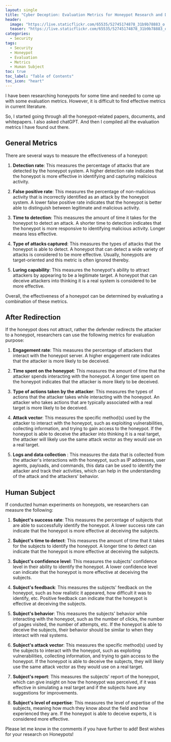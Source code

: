 ```yaml
---
layout: single
title: "Cyber Deception: Evaluation Metrics for Honeypot Research and Development"
header:
  image: "https://live.staticflickr.com/65535/52745174878_31b9b78883_o.png"
  teaser: "https://live.staticflickr.com/65535/52745174878_31b9b78883_o.png"
categories:
  - Security
tags:
  - Security
  - Honeypot
  - Evaluation
  - Metrics
  - Human Subject
toc: true
toc_label: "Table of Contents"
toc_icon: "heart"
---
```



I have been researching honeypots for some time and needed to come up with some evaluation metrics. However, it is difficult to find effective metrics in current literature. 

So, I started going through all the honeypot-related papers, documents, and whitepapers. I also asked chatGPT. And then I compiled all the evaluation metrics I have found out there.

## General Metrics
There are several ways to measure the effectiveness of a honeypot:

1.  **Detection rate**: This measures the percentage of attacks that are detected by the honeypot system. A higher detection rate indicates that the honeypot is more effective in identifying and capturing malicious activity.
    
2.  **False positive rate**: This measures the percentage of non-malicious activity that is incorrectly identified as an attack by the honeypot system. A lower false positive rate indicates that the honeypot is better able to distinguish between legitimate and malicious activity.
    
3.  **Time to detection**: This measures the amount of time it takes for the honeypot to detect an attack. A shorter time to detection indicates that the honeypot is more responsive to identifying malicious activity. Longer means less effective.
    
4.  **Type of attacks captured**: This measures the types of attacks that the honeypot is able to detect. A honeypot that can detect a wide variety of attacks is considered to be more effective. Usually, honeypots are target-oriented and this metric is often ignored thereby.
    
5.  **Luring capability**: This measures the honeypot's ability to attract attackers by appearing to be a legitimate target. A honeypot that can deceive attackers into thinking it is a real system is considered to be more effective.
    

Overall, the effectiveness of a honeypot can be determined by evaluating a combination of these metrics.


## After Redirection
If the honeypot does not attract, rather the defender redirects the attacker to a honeypot, researchers can use the following metrics for evaluation purpose:

1.  **Engagement rate**: This measures the percentage of attackers that interact with the honeypot server. A higher engagement rate indicates that the attacker is more likely to be deceived.
    
2.  **Time spent on the honeypot**: This measures the amount of time that the attacker spends interacting with the honeypot. A longer time spent on the honeypot indicates that the attacker is more likely to be deceived.
    
3.  **Type of actions taken by the attacker**: This measures the types of actions that the attacker takes while interacting with the honeypot. An attacker who takes actions that are typically associated with a real target is more likely to be deceived.
    
4.  **Attack vector**: This measures the specific method(s) used by the attacker to interact with the honeypot, such as exploiting vulnerabilities, collecting information, and trying to gain access to the honeypot. If the honeypot is able to deceive the attacker into thinking it is a real target, the attacker will likely use the same attack vector as they would use on a real target.
    
5.  **Logs and data collection** : This measures the data that is collected from the attacker's interactions with the honeypot, such as IP addresses, user agents, payloads, and commands, this data can be used to identify the attacker and track their activities, which can help in the understanding of the attack and the attackers' behavior.


## Human Subject
If conducted human experiments on honeypots, we researchers can measure the following:

1.  **Subject's success rate**: This measures the percentage of subjects that are able to successfully identify the honeypot. A lower success rate can indicate that the honeypot is more effective at deceiving the subjects.
    
2.  **Subject's time to detect**: This measures the amount of time that it takes for the subjects to identify the honeypot. A longer time to detect can indicate that the honeypot is more effective at deceiving the subjects.
    
3.  **Subject's confidence level**: This measures the subjects' confidence level in their ability to identify the honeypot. A lower confidence level can indicate that the honeypot is more effective at deceiving the subjects.
    
4.  **Subject's feedback**: This measures the subjects' feedback on the honeypot, such as how realistic it appeared, how difficult it was to identify, etc. Positive feedback can indicate that the honeypot is effective at deceiving the subjects.
    
5.  **Subject's behavior**: This measures the subjects' behavior while interacting with the honeypot, such as the number of clicks, the number of pages visited, the number of attempts, etc. If the honeypot is able to deceive the subjects, their behavior should be similar to when they interact with real systems.
    
6.  **Subject's attack vector**: This measures the specific method(s) used by the subjects to interact with the honeypot, such as exploiting vulnerabilities, collecting information, and trying to gain access to the honeypot. If the honeypot is able to deceive the subjects, they will likely use the same attack vector as they would use on a real target.
7. **Subject's report**: This measures the subjects' report of the honeypot, which can give insight on how the honeypot was perceived, if it was effective in simulating a real target and if the subjects have any suggestions for improvements.
    
8.  **Subject's level of expertise**: This measures the level of expertise of the subjects, meaning how much they know about the field and how experienced they are. If the honeypot is able to deceive experts, it is considered more effective.


Please let me know in the comments if you have further to add! 
Best wishes for your research on Honeypots! 
<!--stackedit_data:
eyJoaXN0b3J5IjpbMTU0MDk1MDc1MV19
-->